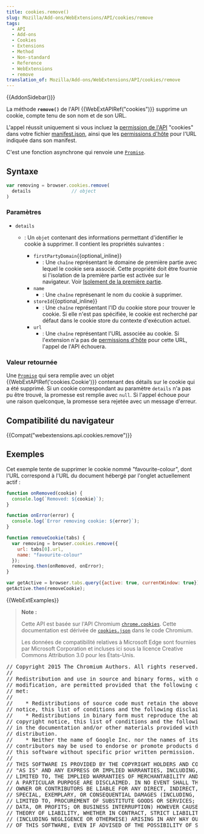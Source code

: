 ```yaml
---
title: cookies.remove()
slug: Mozilla/Add-ons/WebExtensions/API/cookies/remove
tags:
  - API
  - Add-ons
  - Cookies
  - Extensions
  - Method
  - Non-standard
  - Reference
  - WebExtensions
  - remove
translation_of: Mozilla/Add-ons/WebExtensions/API/cookies/remove
---
```

{{AddonSidebar()}}

La méthode **`remove()`** de l'API {{WebExtAPIRef("cookies")}} supprime un cookie, compte tenu de son nom et de son URL.

L'appel réussit uniquement si vous incluez la [permission de l'API](/fr/Add-ons/WebExtensions/manifest.json/permissions#API_permissions) "cookies" dans votre fichier [manifest.json](/fr/Add-ons/WebExtensions/manifest.json), ainsi que les [permissions d'hôte](/fr/Add-ons/WebExtensions/manifest.json/permissions#Host_permissions) pour l'URL indiquée dans son manifest.

C'est une fonction asynchrone qui renvoie une [`Promise`](/fr/docs/Web/JavaScript/Reference/Objets_globaux/Promise).

## Syntaxe

```js
var removing = browser.cookies.remove(
  details               // object
)
```

### Paramètres

- `details`

  - : Un `objet` contenant des informations permettant d'identifier le cookie à supprimer. Il contient les propriétés suivantes :

    - `firstPartyDomain`{{optional_inline}}
      - : Une `chaîne` représentant le domaine de première partie avec lequel le cookie sera associé. Cette propriété doit être fournie si l'isolation de la première partie est activée sur le navigateur. Voir [Isolement de la première partie](/fr/Add-ons/WebExtensions/API/cookies#Isolement_de_la_première_partie).
    - `name`
      - : Une `chaîne` représenant le nom du cookie à supprimer.
    - `storeId`{{optional_inline}}
      - : Une `chaîne` représentant l'ID du cookie store pour trouver le cookie. Si elle n'est pas spécifiée, le cookie est recherché par défaut dans le cookie store du contexte d'exécution actuel.
    - `url`
      - : Une `chaîne` représentant l'URL associée au cookie. Si l'extension n'a pas de [permissions d'hôte](/fr/Add-ons/WebExtensions/manifest.json/permissions#Host_permissions) pour cette URL, l'appel de l'API échouera.

### Valeur retournée

Une [`Promise`](/fr/docs/Web/JavaScript/Reference/Objets_globaux/Promise) qui sera remplie avec un objet  {{WebExtAPIRef('cookies.Cookie')}} contenant des détails sur le cookie qui a été supprimé. Si un cookie correspondant au paramètre `details` n'a pas pu être trouvé, la promesse est remplie avec `null`.  Si l'appel échoue pour une raison quelconque, la promesse sera rejetée avec un message d'erreur.

## Compatibilité du navigateur

{{Compat("webextensions.api.cookies.remove")}}

## Exemples

Cet exemple tente de supprimer le cookie nommé "favourite-colour", dont l'URL correspond à l'URL du document hébergé par l'onglet actuellement actif :

```js
function onRemoved(cookie) {
  console.log(`Removed: ${cookie}`);
}

function onError(error) {
  console.log(`Error removing cookie: ${error}`);
}

function removeCookie(tabs) {
  var removing = browser.cookies.remove({
    url: tabs[0].url,
    name: "favourite-colour"
  });
  removing.then(onRemoved, onError);
}

var getActive = browser.tabs.query({active: true, currentWindow: true});
getActive.then(removeCookie);
```

{{WebExtExamples}}

> **Note :**
>
> Cette API est basée sur l'API Chromium [`chrome.cookies`](https://developer.chrome.com/extensions/cookies). Cette documentation est dérivée de [`cookies.json`](https://chromium.googlesource.com/chromium/src/+/master/chrome/common/extensions/api/cookies.json) dans le code Chromium.
>
> Les données de compatibilité relatives à Microsoft Edge sont fournies par Microsoft Corporation et incluses ici sous la licence Creative Commons Attribution 3.0 pour les États-Unis.

<div class="hidden"><pre>// Copyright 2015 The Chromium Authors. All rights reserved.
//
// Redistribution and use in source and binary forms, with or without
// modification, are permitted provided that the following conditions are
// met:
//
//    * Redistributions of source code must retain the above copyright
// notice, this list of conditions and the following disclaimer.
//    * Redistributions in binary form must reproduce the above
// copyright notice, this list of conditions and the following disclaimer
// in the documentation and/or other materials provided with the
// distribution.
//    * Neither the name of Google Inc. nor the names of its
// contributors may be used to endorse or promote products derived from
// this software without specific prior written permission.
//
// THIS SOFTWARE IS PROVIDED BY THE COPYRIGHT HOLDERS AND CONTRIBUTORS
// "AS IS" AND ANY EXPRESS OR IMPLIED WARRANTIES, INCLUDING, BUT NOT
// LIMITED TO, THE IMPLIED WARRANTIES OF MERCHANTABILITY AND FITNESS FOR
// A PARTICULAR PURPOSE ARE DISCLAIMED. IN NO EVENT SHALL THE COPYRIGHT
// OWNER OR CONTRIBUTORS BE LIABLE FOR ANY DIRECT, INDIRECT, INCIDENTAL,
// SPECIAL, EXEMPLARY, OR CONSEQUENTIAL DAMAGES (INCLUDING, BUT NOT
// LIMITED TO, PROCUREMENT OF SUBSTITUTE GOODS OR SERVICES; LOSS OF USE,
// DATA, OR PROFITS; OR BUSINESS INTERRUPTION) HOWEVER CAUSED AND ON ANY
// THEORY OF LIABILITY, WHETHER IN CONTRACT, STRICT LIABILITY, OR TORT
// (INCLUDING NEGLIGENCE OR OTHERWISE) ARISING IN ANY WAY OUT OF THE USE
// OF THIS SOFTWARE, EVEN IF ADVISED OF THE POSSIBILITY OF SUCH DAMAGE.
</pre></div>
